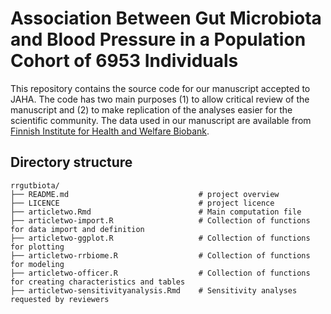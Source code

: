 # Association Between Gut Microbiota and Blood Pressure in a Population Cohort of 6953 Individuals

This repository contains the source code for our manuscript accepted to JAHA. The code has two main purposes (1) to allow critical review of the manuscript and (2) to make replication of the analyses easier for the scientific community. The data used in our manuscript are available from [Finnish Institute for Health and Welfare Biobank](https://thl.fi/en/web/thl-biobank).

## Directory structure

````
rrgutbiota/
├── README.md                             # project overview
├── LICENCE                               # project licence
├── articletwo.Rmd                        # Main computation file
├── articletwo-import.R                   # Collection of functions for data import and definition
├── articletwo-ggplot.R                   # Collection of functions for plotting
├── articletwo-rrbiome.R                  # Collection of functions for modeling
├── articletwo-officer.R                  # Collection of functions for creating characteristics and tables
├── articletwo-sensitivityanalysis.Rmd    # Sensitivity analyses requested by reviewers
````
